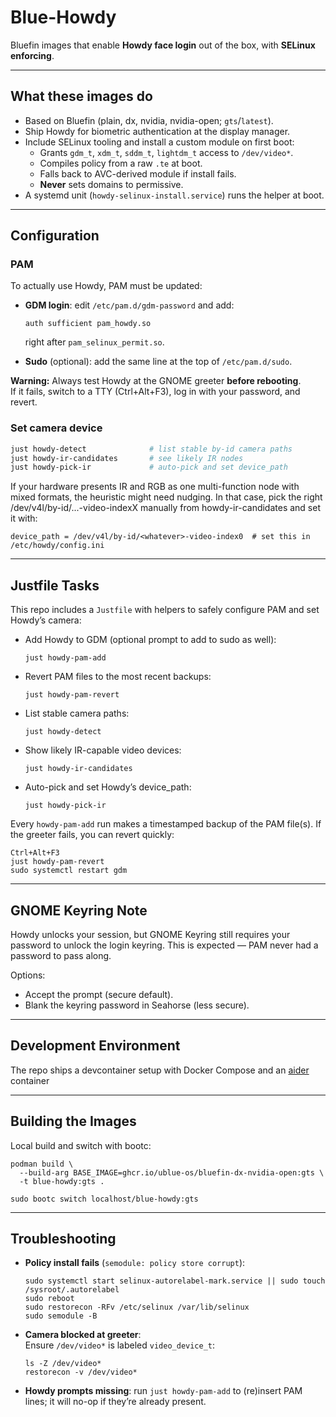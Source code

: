# Blue-Howdy

Bluefin images that enable **Howdy face login** out of the box, with **SELinux enforcing**.

---

## What these images do

- Based on Bluefin (plain, dx, nvidia, nvidia-open; `gts`/`latest`).
- Ship Howdy for biometric authentication at the display manager.
- Include SELinux tooling and install a custom module on first boot:
  - Grants `gdm_t`, `xdm_t`, `sddm_t`, `lightdm_t` access to `/dev/video*`.
  - Compiles policy from a raw `.te` at boot.
  - Falls back to AVC-derived module if install fails.
  - **Never** sets domains to permissive.
- A systemd unit (`howdy-selinux-install.service`) runs the helper at boot.

---

## Configuration

### PAM
To actually use Howdy, PAM must be updated:

- **GDM login**: edit `/etc/pam.d/gdm-password` and add:

      auth sufficient pam_howdy.so

  right after `pam_selinux_permit.so`.

- **Sudo** (optional): add the same line at the top of `/etc/pam.d/sudo`.

**Warning:** Always test Howdy at the GNOME greeter **before rebooting**.  
If it fails, switch to a TTY (Ctrl+Alt+F3), log in with your password, and revert.


### Set camera device

```bash
just howdy-detect              # list stable by-id camera paths
just howdy-ir-candidates       # see likely IR nodes
just howdy-pick-ir             # auto-pick and set device_path
```

If your hardware presents IR and RGB as one multi-function node with mixed formats, the heuristic might need nudging. In that case, pick the right /dev/v4l/by-id/...-video-indexX manually from howdy-ir-candidates and set it with:

`device_path = /dev/v4l/by-id/<whatever>-video-index0  # set this in /etc/howdy/config.ini`

---

## Justfile Tasks

This repo includes a `Justfile` with helpers to safely configure PAM and set Howdy’s camera:

- Add Howdy to GDM (optional prompt to add to sudo as well):

      just howdy-pam-add

- Revert PAM files to the most recent backups:

      just howdy-pam-revert

- List stable camera paths:

      just howdy-detect

- Show likely IR-capable video devices:

      just howdy-ir-candidates

- Auto-pick and set Howdy’s device_path:

      just howdy-pick-ir

Every `howdy-pam-add` run makes a timestamped backup of the PAM file(s). If the greeter fails, you can revert quickly:

    Ctrl+Alt+F3
    just howdy-pam-revert
    sudo systemctl restart gdm

---

## GNOME Keyring Note

Howdy unlocks your session, but GNOME Keyring still requires your password to unlock the login keyring. This is expected — PAM never had a password to pass along.

Options:
- Accept the prompt (secure default).
- Blank the keyring password in Seahorse (less secure).

---

## Development Environment

The repo ships a devcontainer setup with Docker Compose and an [aider](https://aider.chat/) container

---

## Building the Images

Local build and switch with bootc:

    podman build \
      --build-arg BASE_IMAGE=ghcr.io/ublue-os/bluefin-dx-nvidia-open:gts \
      -t blue-howdy:gts .

    sudo bootc switch localhost/blue-howdy:gts

---

## Troubleshooting

- **Policy install fails** (`semodule: policy store corrupt`):

      sudo systemctl start selinux-autorelabel-mark.service || sudo touch /sysroot/.autorelabel
      sudo reboot
      sudo restorecon -RFv /etc/selinux /var/lib/selinux
      sudo semodule -B

- **Camera blocked at greeter**:  
  Ensure `/dev/video*` is labeled `video_device_t`:

      ls -Z /dev/video*
      restorecon -v /dev/video*

- **Howdy prompts missing**: run `just howdy-pam-add` to (re)insert PAM lines; it will no-op if they’re already present.

